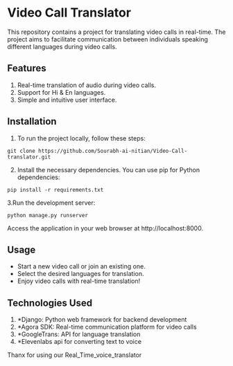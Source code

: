 # **Video Call Translator**

 This repository contains a project for translating video calls in real-time. The project aims to facilitate communication between individuals speaking different languages during video calls.

## **Features**
1. Real-time translation of audio during video calls.
2. Support for Hi & En languages.
3. Simple and intuitive user interface.

## Installation
1. To run the project locally, follow these steps:
```shell
git clone https://github.com/Sourabh-ai-nitian/Video-Call-translator.git
```
2. Install the necessary dependencies. You can use pip for Python dependencies:
```
pip install -r requirements.txt
```
3.Run the development server:
```shell
python manage.py runserver
```
Access the application in your web browser at http://localhost:8000.

## **Usage**
* Start a new video call or join an existing one.
* Select the desired languages for translation.
* Enjoy video calls with real-time translation!

## **Technologies Used**
1. *Django: Python web framework for backend development
2. *Agora SDK: Real-time communication platform for video calls
3. *GoogleTrans: API for language translation
4. *Elevenlabs api for converting text to voice



Thanx for using our Real_Time_voice_translator


